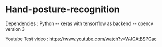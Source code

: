 # Hand-posture-recognition

Dependencies :
  Python --
  keras with tensorflow as backend --
  opencv version 3
  
Youtube Test video : https://www.youtube.com/watch?v=WJGAtBSPGac
